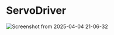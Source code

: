 # ServoDriver

![Screenshot from 2025-04-04 21-06-32](https://github.com/user-attachments/assets/a737bfdf-f225-46d0-be61-11c0a201ff0b)
